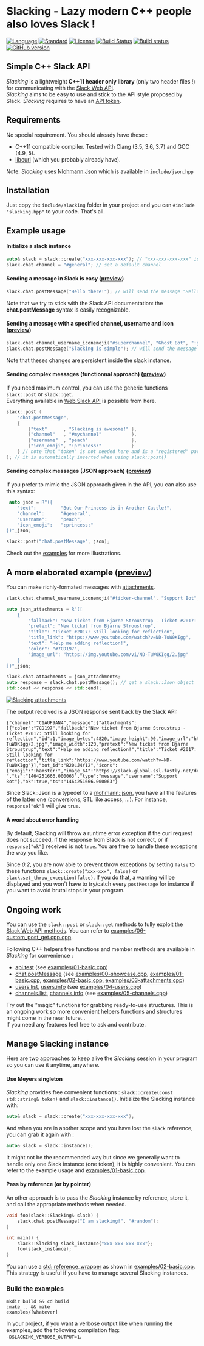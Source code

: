 Slacking - Lazy modern C++ people also loves Slack !
====================================================

[![Language](https://img.shields.io/badge/language-C++-blue.svg)](https://isocpp.org/)  [![Standard](https://img.shields.io/badge/c%2B%2B-11-blue.svg)](https://en.wikipedia.org/wiki/C%2B%2B#Standardization) [![License](https://img.shields.io/github/license/mashape/apistatus.svg)](https://opensource.org/licenses/MIT) [![Build Status](https://travis-ci.org/coin-au-carre/slacking.svg?branch=master)](https://travis-ci.org/coin-au-carre/slacking) [![Build status](https://ci.appveyor.com/api/projects/status/9v928kd5cwd82pt9?svg=true)](https://ci.appveyor.com/project/coin-au-carre/slacking) [![GitHub version](https://badge.fury.io/gh/coin-au-carre%2Fslacking.svg)](https://github.com/coin-au-carre/slacking/releases)


Simple C++ Slack API
--------------------

*Slacking* is a lightweight **C++11 header only library** (only two header files !) for communicating with the [Slack Web API](https://api.slack.com/web).  
*Slacking* aims to be easy to use and stick to the API style proposed by Slack. *Slacking* requires to have an [API token](https://api.slack.com/docs/oauth-test-tokens).


Requirements
------------

No special requirement. You should already have these :

+ C++11 compatible compiler. Tested with Clang (3.5, 3.6, 3.7) and GCC (4.9, 5).
+ [libcurl](https://curl.haxx.se/libcurl/) (which you probably already have).

Note: *Slacking*  uses [Nlohmann Json](https://github.com/nlohmann/json) which is available in `include/json.hpp`


Installation
------------

Just copy the `include/slacking` folder in your project and you can `#include "slacking.hpp"` to your code. That's all.  


Example usage
-------------

#### Initialize a slack instance
```c++
auto& slack = slack::create("xxx-xxx-xxx-xxx"); // "xxx-xxx-xxx-xxx" is your Slack API token
slack.chat.channel = "#general"; // set a default channel
```

#### Sending a message in Slack is easy ([preview](https://goo.gl/GC9w3p))

```c++
slack.chat.postMessage("Hello there!"); // will send the message "Hello there!" in the channel #general with the registered token
```
Note that we try to stick with the Slack API documentation: the __chat.postMessage__ syntax is easily recognizable.

#### Sending a message with a specified channel, username and icon ([preview](https://goo.gl/1UhzpM))

```c++
slack.chat.channel_username_iconemoji("#superchannel", "Ghost Bot", ":ghost:");
slack.chat.postMessage("Slacking is simple"); // will send the message "Hello there!" in the channel #general with the registered token
```
Note that theses changes are persistent inside the slack instance. 

#### Sending complex messages (functionnal approach) ([preview](https://goo.gl/GLrlT2))

If you need maximum control, you can use the generic functions `slack::post` or `slack::get`.  
Everything available in [Web Slack API](https://api.slack.com/methods) is possible from here.
```c++
slack::post (   
    "chat.postMessage",
    {
        {"text"      , "Slacking is awesome!" },
        {"channel"   , "#mychannel"           },
        {"username"  , "peach"                },
        {"icon_emoji", ":princess:"           }
    } // note that "token" is not needed here and is a "registered" parameter
); // it is automatically inserted when using slack::post()
```


#### Sending complex messages (JSON approach) ([preview](https://goo.gl/GLrlT2))

If you prefer to mimic the JSON approach given in the API, you can also use this syntax: 
```c++
 auto json = R"({
    "text":         "But Our Princess is in Another Castle!",
    "channel":      "#general",
    "username":     "peach",
    "icon_emoji":   ":princess:"
})"_json;

slack::post("chat.postMessage", json);
```

Check out the [examples](examples/) for more illustrations.  


A more elaborated example ([preview](https://goo.gl/syHOka))
-------------------------

You can make richly-formated messages with [attachments](https://api.slack.com/docs/attachments).

```c++
slack.chat.channel_username_iconemoji("#ticker-channel", "Support Bot", ":hamster:");

auto json_attachments = R"([
    {
        "fallback": "New ticket from Bjarne Stroustrup - Ticket #2017: Still looking for reflection",
        "pretext": "New ticket from Bjarne Stroustrup",
        "title": "Ticket #2017: Still looking for reflection",
        "title_link": "https://www.youtube.com/watch?v=ND-TuW0KIgg",
        "text": "Help me adding reflection!",
        "color": "#7CD197",
        "image_url": "https://img.youtube.com/vi/ND-TuW0KIgg/2.jpg"
    }
])"_json;

slack.chat.attachments = json_attachments;
auto response = slack.chat.postMessage(); // get a slack::Json object
std::cout << response << std::endl;
```

[![Slacking attachments](doc/showcase_attachments.png?raw=true "Slacking attachments")](https://www.youtube.com/watch?v=ND-TuW0KIgg)

The output received is a JSON response sent back by the Slack API:
```
{"channel":"C1AUF9AN4","message":{"attachments":[{"color":"7CD197","fallback":"New ticket from Bjarne Stroustrup - Ticket #2017: Still looking for reflection","id":1,"image_bytes":4820,"image_height":90,"image_url":"https://img.youtube.com/vi/ND-TuW0KIgg/2.jpg","image_width":120,"pretext":"New ticket from Bjarne Stroustrup","text":"Help me adding reflection!","title":"Ticket #2017: Still looking for reflection","title_link":"https://www.youtube.com/watch?v=ND-TuW0KIgg"}],"bot_id":"B20LJ4Y12","icons":{"emoji":":hamster:","image_64":"https://slack.global.ssl.fastly.net/d4bf/img/emoji_2015_2/apple/1f439.png"},"subtype":"bot_message","text":" ","ts":"1464251666.000063","type":"message","username":"Support Bot"},"ok":true,"ts":"1464251666.000063"}
```

Since Slack::Json is a typedef to a [nlohmann::json](https://github.com/nlohmann/json), you have all the features of the latter one (conversions, STL like access, ...). For instance, `response["ok"]` will give `true`.


#### A word about error handling

By default, Slacking will throw a runtime error exception if the curl request does not succeed, if the response from Slack is not correct, or if `response["ok"]` received is not `true`. You are free to handle these exceptions the way you like.

Since *0.2*, you are now able to prevent throw exceptions by setting `false` to these functions `slack::create("xxx-xxx", false)` or `slack.set_throw_exception(false)`. If you do that, a warning will be displayed and you won't have to try/catch every `postMessage` for instance if you want to avoid brutal stops in your program. 


Ongoing work
------------

You can use the `slack::post` or `slack::get` methods to fully exploit the [Slack Web API methods](https://api.slack.com/methods). You can refer to [examples/06-custom_post_get.cpp.cpp](examples/06-custom_post_get.cpp).

Following C++ helpers free functions and member methods are available in *Slacking* for convenience :

+ [api.test](https://api.slack.com/methods/api.test) (see [examples/01-basic.cpp](examples/01-basic.cpp))
+ [chat.postMessage](https://api.slack.com/methods/chat.postMessage) (see [examples/00-showcase.cpp](examples/00-showcase.cpp), [examples/01-basic.cpp](examples/01-basic.cpp), [examples/02-basic.cpp](examples/02-basic.cpp), [examples/03-attachments.cpp](examples/03-attachments.cpp))
+ [users.list](https://api.slack.com/methods/users.list), [users.info](https://api.slack.com/methods/users.info) (see [examples/04-users.cpp](examples/04-users.cpp))
+ [channels.list](https://api.slack.com/methods/users.list), [channels.info](https://api.slack.com/methods/channels.info) (see [examples/05-channels.cpp](examples/05-channels.cpp))

Try out the "magic" functions for grabbing ready-to-use structures.
This is an ongoing work so more convenient helpers functions and structures might come in the near future...  
If you need any features feel free to ask and contribute.


Manage Slacking instance
------------------------

Here are two approaches to keep alive the *Slacking* session in your program so you can use it anytime, anywhere.

#### Use Meyers singleton

*Slacking* provides free convenient functions : `slack::create(const std::string& token)` and `slack::instance()`.
Initialize the Slacking instance with:
```c++
auto& slack = slack::create("xxx-xxx-xxx-xxx");
```
And when you are in another scope and you have lost the `slack` reference, you can grab it again with :  
```c++
auto& slack = slack::instance();
```
It might not be the recommended way but since we generally want to handle only one Slack instance (one token), it is highly convenient. You can refer to the example usage and  [examples/01-basic.cpp](examples/01-basic.cpp).

#### Pass by reference (or by pointer)

An other approach is to pass the *Slacking* instance by reference, store it, and call the appropriate methods when needed.

```c++
void foo(slack::Slacking& slack) {
    slack.chat.postMessage("I am slacking!", "#random");
}

int main() {
    slack::Slacking slack_instance{"xxx-xxx-xxx-xxx"};
    foo(slack_instance);
}
```

You can use a [std::reference_wrapper](http://en.cppreference.com/w/cpp/utility/functional/reference_wrapper) as shown in [examples/02-basic.cpp](examples/02-basic.cpp). This strategy is useful if you have to manage several Slacking instances.

### Build the examples

```
mkdir build && cd build
cmake .. && make
examples/[whatever]
```

In your project, if you want a verbose output like when running the examples, add the following compilation flag:  
`-DSLACKING_VERBOSE_OUTPUT=1`.
